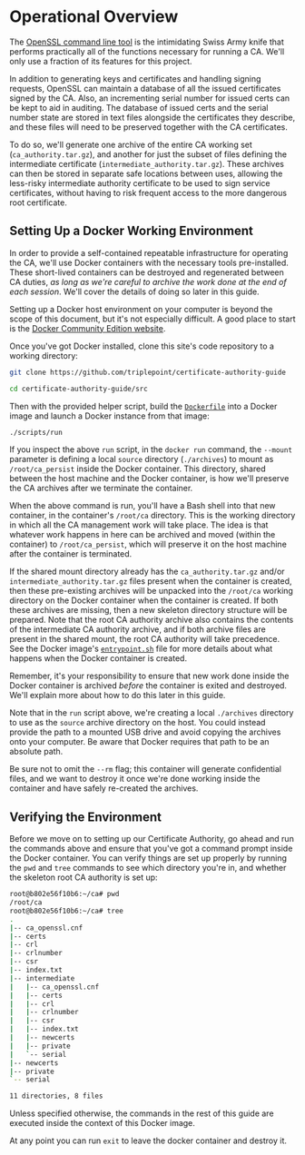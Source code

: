 # Operational Overview
The [OpenSSL command line tool](https://www.openssl.org/docs/man1.1.1/man1/openssl.html) is the intimidating Swiss Army knife that performs practically all of the functions necessary for running a CA.  We'll only use a fraction of its features for this project.

In addition to generating keys and certificates and handling signing requests, OpenSSL can maintain a database of all the issued certificates signed by the CA.  Also, an incrementing serial number for issued certs can be kept to aid in auditing.  The database of issued certs and the serial number state are stored in text files alongside the certificates they describe, and these files will need to be preserved together with the CA certificates.

To do so, we'll generate one archive of the entire CA working set (`ca_authority.tar.gz`), and another for just the subset of files defining the intermediate certificate (`intermediate_authority.tar.gz`).  These archives can then be stored in separate safe locations between uses, allowing the less-risky intermediate authority certificate to be used to sign service certificates, without having to risk frequent access to the more dangerous root certificate.

## Setting Up a Docker Working Environment
In order to provide a self-contained repeatable infrastructure for operating the CA, we'll use Docker containers with the necessary tools pre-installed.  These short-lived containers can be destroyed and regenerated between CA duties, *as long as we're careful to archive the work done at the end of each session*.  We'll cover the details of doing so later in this guide.

Setting up a Docker host environment on your computer is beyond the scope of this document, but it's not especially difficult.  A good place to start is the [Docker Community Edition website](https://www.docker.com/community-edition).

Once you've got Docker installed, clone this site's code repository to a working directory:
``` bash
git clone https://github.com/triplepoint/certificate-authority-guide

cd certificate-authority-guide/src
```

Then with the provided helper script, build the [`Dockerfile`](https://github.com/triplepoint/certificate-authority-guide/blob/master/src/Dockerfile) into a Docker image and launch a Docker instance from that image:
``` bash
./scripts/run
```

If you inspect the above `run` script, in the `docker run` command, the `--mount` parameter is defining a local `source` directory (`./archives`) to mount as `/root/ca_persist` inside the Docker container.  This directory, shared between the host machine and the Docker container, is how we'll preserve the CA archives after we terminate the container.

When the above command is run, you'll have a Bash shell into that new container, in the container's `/root/ca` directory.  This is the working directory in which all the CA management work will take place.  The idea is that whatever work happens in here can be archived and moved (within the container) to `/root/ca_persist`, which will preserve it on the host machine after the container is terminated.

If the shared mount directory already has the `ca_authority.tar.gz` and/or `intermediate_authority.tar.gz` files present when the container is created, then these pre-existing archives will be unpacked into the `/root/ca` working directory on the Docker container when the container is created.  If both these archives are missing, then a new skeleton directory structure will be prepared.  Note that the root CA authority archive also contains the contents of the intermediate CA authority archive, and if both archive files are present in the shared mount, the root CA authority will take precedence.  See the Docker image's [`entrypoint.sh`](https://github.com/triplepoint/certificate-authority-guide/blob/master/src/scripts/entrypoint.sh) file for more details about what happens when the Docker container is created.

Remember, it's your responsibility to ensure that new work done inside the Docker container is archived _before_ the container is exited and destroyed.  We'll explain more about how to do this later in this guide.

Note that in the `run` script above, we're creating a local `./archives` directory to use as the `source` archive directory on the host.  You could instead provide the path to a mounted USB drive and avoid copying the archives onto your computer.  Be aware that Docker requires that path to be an absolute path.

Be sure not to omit the `--rm` flag; this container will generate confidential files, and we want to destroy it once we're done working inside the container and have safely re-created the archives.

## Verifying the Environment
Before we move on to setting up our Certificate Authority, go ahead and run the commands above and ensure that you've got a command prompt inside the Docker container.  You can verify things are set up properly by running the `pwd` and `tree` commands to see which directory you're in, and whether the skeleton root CA authority is set up:

``` bash
root@b802e56f10b6:~/ca# pwd
/root/ca
root@b802e56f10b6:~/ca# tree
.
|-- ca_openssl.cnf
|-- certs
|-- crl
|-- crlnumber
|-- csr
|-- index.txt
|-- intermediate
|   |-- ca_openssl.cnf
|   |-- certs
|   |-- crl
|   |-- crlnumber
|   |-- csr
|   |-- index.txt
|   |-- newcerts
|   |-- private
|   `-- serial
|-- newcerts
|-- private
`-- serial

11 directories, 8 files
```

Unless specified otherwise, the commands in the rest of this guide are executed inside the context of this Docker image.

At any point you can run `exit` to leave the docker container and destroy it.
